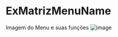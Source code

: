 # ExMatrizMenuName
Imagem do Menu e suas funções
![image](https://user-images.githubusercontent.com/89309834/155591026-d460dcef-f3d3-4048-91b1-29fcc1c8b42b.png)
